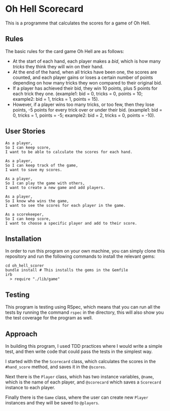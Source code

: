 # Oh Hell Scorecard

This is a programme that calculates the scores for a game of Oh Hell. 

## Rules

The basic rules for the card game Oh Hell are as follows:
* At the start of each hand, each player makes a *bid*, which is how many *tricks* they think they will win on their hand.
* At the end of the hand, when all tricks have been one, the scores are counted, and each player gains or loses a certain number of points depending on how many tricks they won compared to their original bid.
* If a player has achieved their bid, they win 10 points, plus 5 points for each trick they one. (example1: bid = 0, tricks = 0, points = 10; example2: bid = 1, tricks = 1, points = 15).
* However, if a player wins too many tricks, or too few, then they lose points, -5 points for every trick over or under their bid. (example1: bid = 0, tricks = 1, points = -5; example2: bid = 2, tricks = 0, points = -10).

## User Stories

```
As a player,
So I can keep score,
I want to be able to calculate the scores for each hand.

As a player,
So I can keep track of the game,
I want to save my scores.

As a player,
So I can play the game with others,
I want to create a new game and add players.

As a player,
So I know who wins the game,
I want to see the scores for each player in the game.

As a scorekeeper,
So I can keep score,
I want to choose a specific player and add to their score.
```

## Installation

In order to run this program on your own machine, you can simply clone this repository and run the following commands to install the relevant gems:

```
cd oh_hell_scorer
bundle install # This installs the gems in the Gemfile
irb
  > require "./lib/game"
```

## Testing

This program is testing using RSpec, which means that you can run all the tests by running the command `rspec` in the directory, this will also show you the test coverage for the program as well.

## Approach

In building this program, I used TDD practices where I would write a simple test, and then write code that could pass the tests in the simplest way.

I started with the the `Scorecard` class, which calculates the scores in the `#hand_score` method, and saves it in the `@scores`.

Next there is the `Player` class, which has two instance variables, `@name`, which is the name of each player, and `@scorecard` which saves a `Scorecard` instance to each player.

Finally there is the `Game` class, where the user can create new `Player` instances and they will be saved to `@players`.

